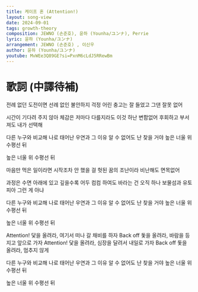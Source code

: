 ```yaml
---
title: 케이프 혼 (Attention!)
layout: song-view
date: 2024-09-01
tags: growth-theory
composition: JEWNO (손준호), 윤하 (Younha/ユンナ), Perrie
lyric: 윤하 (Younha/ユンナ)
arrangement: JEWNO (손준호) , 이신우
author: 윤하 (Younha/ユンナ)
youtube: MvWEe3Q89GE?si=PxnM6cLdJ5RRewBm
---
```


# 歌詞 (中譯待補)

전례 없던 도전이면
선례 없인 불안하지
걱정 어린 충고는 잘 들었고 그댄 잘못 없어

시간이 기다려 주지 않아
체감은 저마다 다를지라도
이것 하난 변함없어
후회하고 부서져도 내가 선택해

다른 누구와 비교해
나로 태어난 우연과 그 이유
알 수 없어도 난 찾을 거야
높은 너울 위
수평선 뒤

높은 너울 위
수평선 뒤

마음만 먹은 일이라면
시작조차 안 했을 걸
헛된 꿈의 조난이라 비난해도 면목없어

과정은 수면 아래에 있고
깊을수록 어두 컴컴 하여도
바라는 건 오직 하나
보물섬과 유토피아 그런 게 아냐

다른 누구와 비교해
나로 태어난 우연과 그 이유
알 수 없어도 난 찾을 거야
높은 너울 위
수평선 뒤

높은 너울 위
수평선 뒤

Attention!
닻을 올려라, 여기서 떠나 갈 채비를 하자
Back off
돛을 올려라, 바람을 등지고 앞으로 가자
Attention!
닻을 올려라, 심장을 달려서 내일로 가자
Back off
돛을 올려라, 멈추지 않게

다른 누구와 비교해
나로 태어난 우연과 그 이유
알 수 없어도 난 찾을 거야
높은 너울 위
수평선 뒤

높은 너울 위
수평선 뒤